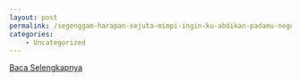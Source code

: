 ```yaml
---
layout: post
permalink: /segenggam-harapan-sejuta-mimpi-ingin-ku-abdikan-padamu-negeriku/
categories:
    - Uncategorized
---
```


[Baca Selengkapnya](/07)